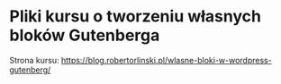# Pliki kursu o tworzeniu własnych bloków Gutenberga

Strona kursu: https://blog.robertorlinski.pl/wlasne-bloki-w-wordpress-gutenberg/
